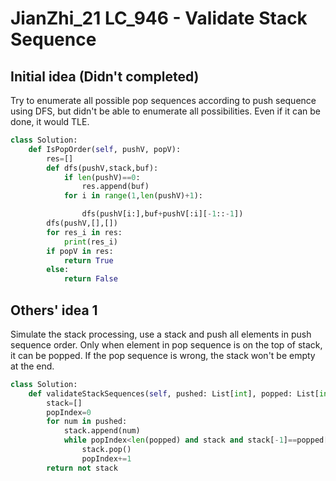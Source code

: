 # JianZhi_21 LC_946 - Validate Stack Sequence

## Initial idea (Didn't completed)
Try to enumerate all possible pop sequences according to push sequence using DFS, but didn't be able to enumerate all possibilities. Even if it can be done, it would TLE.

```python
class Solution:
    def IsPopOrder(self, pushV, popV):
        res=[]
        def dfs(pushV,stack,buf):
            if len(pushV)==0:
                res.append(buf)
            for i in range(1,len(pushV)+1):

                dfs(pushV[i:],buf+pushV[:i][-1::-1])
        dfs(pushV,[],[])
        for res_i in res:
            print(res_i)
        if popV in res:
            return True
        else:
            return False
```

## Others' idea 1
Simulate the stack processing, use a stack and push all elements in push sequence order. Only when element in pop sequence is on the top of stack, it can be popped. If the pop sequence is wrong, the stack won't be empty at the end.
```python
class Solution:
    def validateStackSequences(self, pushed: List[int], popped: List[int]) -> bool:
        stack=[]
        popIndex=0
        for num in pushed:
            stack.append(num)
            while popIndex<len(popped) and stack and stack[-1]==popped[popIndex]:
                stack.pop()
                popIndex+=1
        return not stack
```